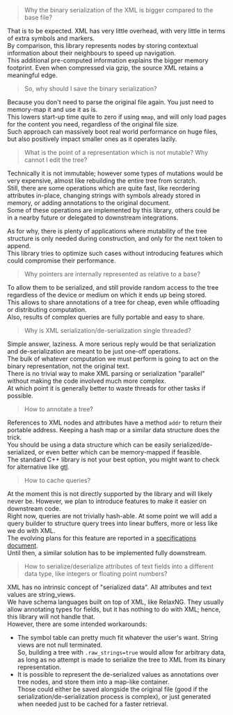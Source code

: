 > Why the binary serialization of the XML is bigger compared to the base file?

That is to be expected. XML has very little overhead, with very little in terms of extra symbols and markers.  
By comparison, this library represents nodes by storing contextual information about their neighbours to speed up navigation.  
This additional pre-computed information explains the bigger memory footprint. Even when compressed via gzip, the source XML retains a meaningful edge.  

> So, why should I save the binary serialization?

Because you don't need to parse the original file again. You just need to memory-map it and use it as is.  
This lowers start-up time quite to zero if using `mmap`, and will only load pages for the content you need, regardless of the original file size.  
Such approach can massively boot real world performance on huge files, but also positively impact smaller ones as it operates lazily.

> What is the point of a representation which is not mutable? Why cannot I edit the tree?

Technically it is not immutable; however some types of mutations would be very expensive, almost like rebuilding the entire tree from scratch.  
Still, there are some operations which are quite fast, like reordering attributes in-place, changing strings with symbols already stored in memory, or adding annotations to the original document.  
Some of these operations are implemented by this library, others could be in a nearby future or delegated to downstream integrations.  

As for why, there is plenty of applications where mutability of the tree structure is only needed during construction, and only for the next token to append.  
This library tries to optimize such cases without introducing features which could compromise their performance.

> Why pointers are internally represented as relative to a base?

To allow them to be serialized, and still provide random access to the tree regardless of the device or medium on which it ends up being stored.  
This allows to share annotations of a tree for cheap, even while offloading or distributing computation.  
Also, results of complex queries are fully portable and easy to share.

> Why is XML serialization/de-serialization single threaded?

Simple answer, laziness. A more serious reply would be that serialization and de-serialization are meant to be just one-off operations.  
The bulk of whatever computation we must perform is going to act on the binary representation, not the original text.  
There is no trivial way to make XML parsing or serialization "parallel" without making the code involved much more complex.  
At which point it is generally better to waste threads for other tasks if possible.

> How to annotate a tree?

References to XML nodes and attributes have a method `addr` to return their portable address. Keeping a hash map or a similar data structure does the trick.  
You should be using a data structure which can be easily serialized/de-serialized, or even better which can be memory-mapped if feasible.  
The standard C++ library is not your best option, you might want to check for alternative like [gtl](https://github.com/greg7mdp/gtl).

> How to cache queries?

At the moment this is not directly supported by the library and will likely never be. However, we plan to introduce features to make it easier on downstream code.  
Right now, queries are not trivially hash-able. At some point we will add a query builder to structure query trees into linear buffers, more or less like we do with XML.  
The evolving plans for this feature are reported in a [specifications document](./specs/query-builder.md).  
Until then, a similar solution has to be implemented fully downstream.

> How to serialize/deserialize attributes of text fields into a different data type, like integers or floating point numbers?

XML has no intrinsic concept of "serialized data". All attributes and text values are string_views.  
We have schema languages built on top of XML, like RelaxNG. They usually allow annotating types for fields, but it has nothing to do with XML; hence, this library will not handle that.  
However, there are some intended workarounds:
- The symbol table can pretty much fit whatever the user's want. String views are not null terminated.  
  So, building a tree with `.raw_strings=true` would allow for arbitrary data, as long as no attempt is made to serialize the tree to XML from its binary representation.
- It is possible to represent the de-serialized values as annotations over tree nodes, and store them into a map-like container.  
  Those could either be saved alongside the original file (good if the serialization/de-serialization process is complex), or just generated when needed just to be cached for a faster retrieval.